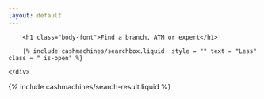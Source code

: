 ```yaml
---
layout: default
---
```


<div class="row">
	<div class="col-md-12">

		<h1 class="body-font">Find a branch, ATM or expert</h1>

		{% include cashmachines/searchbox.liquid  style = "" text = "Less" class = " is-open" %}

	</div>
</div>

<div class="row">
	<div class="col-md-12">
		{% include cashmachines/search-result.liquid %}
	</div>
</div>